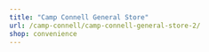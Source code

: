 ```yaml
---
title: "Camp Connell General Store"
url: /camp-connell/camp-connell-general-store-2/
shop: convenience
---
```

